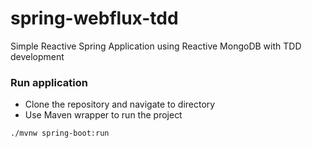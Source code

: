 # spring-webflux-tdd
Simple Reactive Spring Application using Reactive MongoDB with TDD development

### Run application

- Clone the repository and navigate to directory
- Use Maven wrapper to run the project

```
./mvnw spring-boot:run
```
